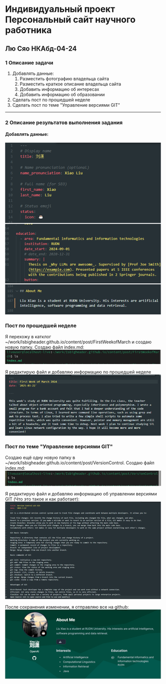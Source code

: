 # Индивидуальный проект Персональный сайт научного работника 
##  Лю Сяо НКАбд-04-24

### 1 Описание задачи 
1. Добавлять данные:
    1. Разместить фотографию владельца сайта
    2. Разместить краткое описание владельца сайта
    3. Добавить информацию об интересах
    4. Добавить информацию об образовании
2. Сделать пост по прошедшей неделе
3. Сделать пост по теме "Управление версиями GIT" 

---

### 2 Описание результатов выполнения задания

#### Добавлять данные:
![alt text](image.png)
![alt text](image-1.png)
![alt text](image-2.png)


### Пост по прошедшей неделе

Я перехожу в катклог ~/work/Isbigheader.github.io/content/post/FirstWeekofMarch и создаю новую папку. Создаю файл index.md:
![alt text](image-5.png)

Я редактирую файл и добавляю информацию по прошедшей неделе
![alt text](image-4.png)

### Пост по теме "Управление версиями GIT"

Создаю ещё одну новую папку в ~/work/Isbigheader.github.io/content/post/VersionControl. Создаю файл index.md:
![alt text](image-7.png)

Я редактирую файл и добавляю информацию об управлении версиями GIT (Что это такое и как работает):
![alt text](image-6.png)

После сохранения изменении, я отправляю все на github:
![alt text](image-3.png)